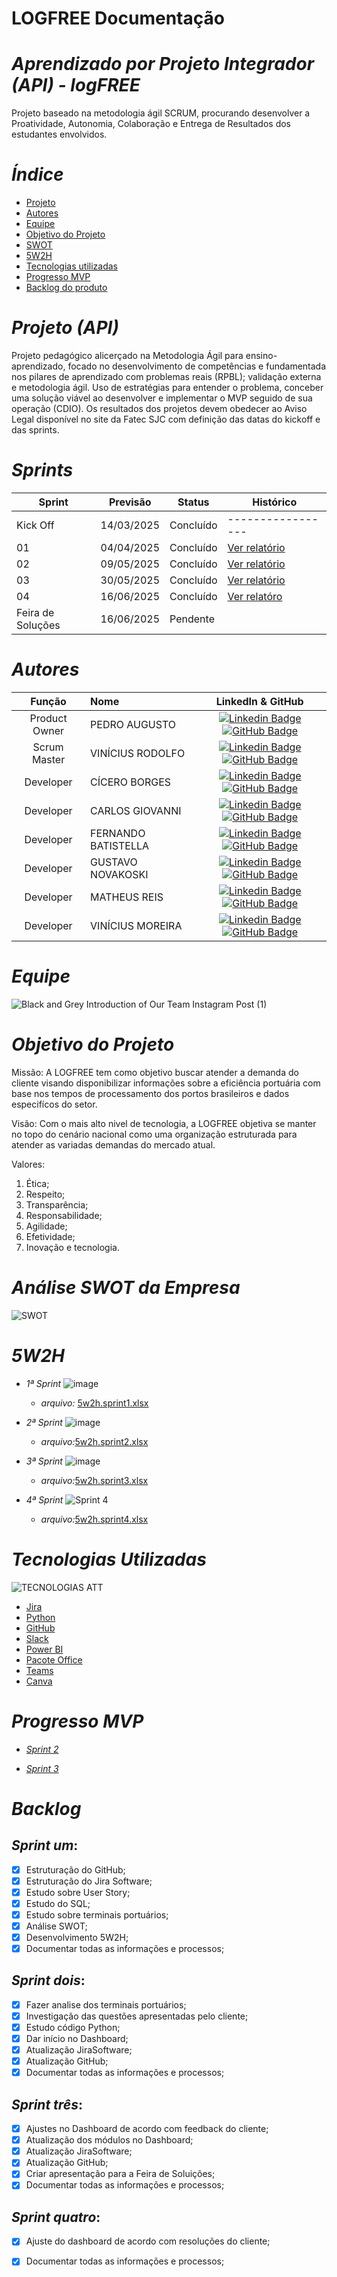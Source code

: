 # LOGFREE Documentação

# *Aprendizado por Projeto Integrador (API) - logFREE*

Projeto baseado na metodologia ágil SCRUM, procurando desenvolver a Proatividade, Autonomia, Colaboração e Entrega de Resultados dos estudantes envolvidos.

# _Índice_

* [Projeto](#projeto (API))
* [Autores](#autores)
* [Equipe](#equipe)
* [Objetivo do Projeto](#objetivo-do-projeto)
* [SWOT](#Análise-SWOT-da-Empresa)
* [5W2H](#5W2H)
* [Tecnologias utilizadas](#tecnologias-utilizadas)
* [Progresso MVP](#Progresso-MVP)
* [Backlog do produto](#Backlog)

# _Projeto (API)_
Projeto pedagógico alicerçado na Metodologia Ágil para ensino-aprendizado, focado no desenvolvimento de competências e fundamentada nos pilares de aprendizado com problemas reais (RPBL); validação externa e metodologia ágil.
Uso de estratégias para entender o problema, conceber uma solução viável ao desenvolver e implementar o MVP seguido de sua operação (CDIO).
Os resultados dos projetos devem obedecer ao Aviso Legal disponível no site da Fatec SJC com definição das datas do kickoff e das sprints.

# _Sprints_
Sprint | Previsão | Status| Histórico|
|------|--------|------|--------|
|Kick Off | 14/03/2025 | Concluído |-----------------| 
|01| 04/04/2025| Concluído |[Ver relatório](https://github.com/user-attachments/files/19611151/RELATORIO.SPRINT.1.LOGFREE.1.pdf)|
|02| 09/05/2025| Concluído |[Ver relatório](https://github.com/user-attachments/files/20125480/relatorio.sprint.2.pdf)|
|03| 30/05/2025 | Concluído |[Ver relatório](https://github.com/user-attachments/files/20527844/RELATORIO.SPRINT.3.LOGFREE.1.docx)|
|04| 16/06/2025 | Concluído |[Ver relatóro](https://github.com/user-attachments/files/20784689/RELATORIO.SPRINT.4.LOGFREE.1.docx)|
|Feira de Soluções| 16/06/2025 | Pendente ||

# _Autores_
|    Função     | Nome                                  |                                                                                                                                                      LinkedIn & GitHub                                                                                                                                                     
| :-----------: | :------------------------------------ | :-------------------------------------------------------------------------------------------------------------------------------------------------------------------------------------------------------------------------------------------------------------------------------------------------------------------------: |
| Product Owner |   PEDRO AUGUSTO              |          [![Linkedin Badge](https://img.shields.io/badge/Linkedin-blue?style=flat-square&logo=Linkedin&logoColor=white)](https://www.linkedin.com/in/pedro-augusto-97078b287/)  [![GitHub Badge](https://img.shields.io/badge/GitHub-111217?style=flat-square&logo=github&logoColor=white)](https://github.com/CiceroAborges)        |
| Scrum Master  | VINÍCIUS RODOLFO       |           [![Linkedin Badge](https://img.shields.io/badge/Linkedin-blue?style=flat-square&logo=Linkedin&logoColor=white)](https://www.linkedin.com/in/vin%C3%ADcius-rodolfo) [![GitHub Badge](https://img.shields.io/badge/GitHub-111217?style=flat-square&logo=github&logoColor=white)](https://github.com/ViniciusRSS)
| Developer   | CÍCERO BORGES        |              [![Linkedin Badge](https://img.shields.io/badge/Linkedin-blue?style=flat-square&logo=Linkedin&logoColor=white)](https://www.linkedin.com/in/c%C3%ADcero-borges-04953a24a/) [![GitHub Badge](https://img.shields.io/badge/GitHub-111217?style=flat-square&logo=github&logoColor=white)](https://github.com/CiceroAborges)
| Developer   | CARLOS GIOVANNI         |          [![Linkedin Badge](https://img.shields.io/badge/Linkedin-blue?style=flat-square&logo=Linkedin&logoColor=white)](https://www.linkedin.com/in/carlos-giovanni-2693601ba/) [![GitHub Badge](https://img.shields.io/badge/GitHub-111217?style=flat-square&logo=github&logoColor=white)](https://github.com/CarlosGiovanni)
| Developer   | FERNANDO BATISTELLA         |      [![Linkedin Badge](https://img.shields.io/badge/Linkedin-blue?style=flat-square&logo=Linkedin&logoColor=white)](https://www.linkedin.com/in/fernando-batistella-519167288?trk=contact-info) [![GitHub Badge](https://img.shields.io/badge/GitHub-111217?style=flat-square&logo=github&logoColor=white)](https://github.com/GustavoNovakoski)               |
|  Developer   | GUSTAVO NOVAKOSKI     |           [![Linkedin Badge](https://img.shields.io/badge/Linkedin-blue?style=flat-square&logo=Linkedin&logoColor=white)](https://www.linkedin.com/in/gustavo-novakoski-759839252) [![GitHub Badge](https://img.shields.io/badge/GitHub-111217?style=flat-square&logo=github&logoColor=white)](https://github.com/GustavoNovakoski)
|  Developer   | MATHEUS REIS |       [![Linkedin Badge](https://img.shields.io/badge/Linkedin-blue?style=flat-square&logo=Linkedin&logoColor=white)](https://www.linkedin.com/in/matheus-reis-82b571161) [![GitHub Badge](https://img.shields.io/badge/GitHub-111217?style=flat-square&logo=github&logoColor=white)](https://github.com/matheus2208)     |
|  Developer   | VINÍCIUS MOREIRA      |           [![Linkedin Badge](https://img.shields.io/badge/Linkedin-blue?style=flat-square&logo=Linkedin&logoColor=white)](https://www.linkedin.com/in/vinicius-moreira-de-sousa-146359287/) [![GitHub Badge](https://img.shields.io/badge/GitHub-111217?style=flat-square&logo=github&logoColor=white)](https://github.com/ViniciusMoreira)

# *Equipe*

![Black and Grey Introduction of Our Team Instagram Post (1)](https://github.com/user-attachments/assets/3cf06118-05e1-499b-a2ac-b8a36dc4e857)

# _Objetivo do Projeto_
Missão: A LOGFREE tem como objetivo buscar atender a demanda do cliente visando disponibilizar informações sobre a eficiência portuária com base nos tempos de processamento dos portos brasileiros e dados especifícos do setor.

Visão: Com o mais alto nivel de tecnologia, a LOGFREE objetiva se manter no topo do cenário nacional como uma organização estruturada para atender as variadas demandas do mercado atual.

Valores: 
1. Ética;
2. Respeito;
3. Transparência;
4. Responsabilidade;
5. Agilidade;
6. Efetividade;
7. Inovação e tecnologia.

# *Análise SWOT da Empresa*


![SWOT](https://github.com/user-attachments/assets/1f5e7a8b-f076-448e-994f-fbca5b04ea29)



# *5W2H*

- *1ª Sprint*
 ![image](https://github.com/user-attachments/assets/40d6047a-2495-416d-bc65-c89661a5f66a)
  - *arquivo:* [5w2h.sprint1.xlsx](https://github.com/user-attachments/files/19595902/5w2h.sprint1.1.xlsx)
  
- *2ª Sprint*
 ![image](https://github.com/user-attachments/assets/2c100310-d848-405c-8e5b-ecda85532be0)
  - *arquivo:*[5w2h.sprint2.xlsx](https://github.com/user-attachments/files/20125875/5w2h.sprint1.1.1.xlsx)

- *3ª Sprint*
 ![image](https://github.com/user-attachments/assets/c96ba228-4ff8-4b94-a8bf-f4a8fa9d59ea)
  - *arquivo:*[5w2h.sprint3.xlsx](https://github.com/user-attachments/files/20527738/5w2h.sprint3.xlsx)

- *4ª Sprint*
![Sprint 4](https://github.com/user-attachments/assets/35dea589-b2c0-4cd9-bb16-3378ea6b2915)
  - *arquivo:*[5w2h.sprint4.xlsx](https://github.com/user-attachments/files/20784034/5w2h.sprint.4.1.xlsx)

# *Tecnologias Utilizadas*
![TECNOLOGIAS ATT](https://github.com/user-attachments/assets/2e09e388-c429-448d-b38e-4daba5e6fcb2)


- [Jira](https://id.atlassian.com/)
- [Python](https://www.python.org/)
- [GitHub](https://github.com/)
- [Slack](https://slack.com/intl/pt-br)
- [Power BI](https://app.powerbi.com/)
- [Pacote Office](https://www.microsoft.com/)
- [Teams](https://teams.microsoft.com/)
- [Canva](https://www.canva.com/pt_br/)

# *Progresso MVP*
- [*Sprint 2*](https://github.com/user-attachments/files/20125713/API-4o-Semestre.pptx.pptx)
  
- [*Sprint 3*](https://github.com/user-attachments/files/20527832/API.-.Logfree.pptx)



# *Backlog*
## *Sprint um*:
- [x] Estruturação do GitHub;
- [x] Estruturação do Jira Software;
- [x] Estudo sobre User Story;
- [x] Estudo do SQL;
- [x] Estudo sobre terminais portuários;
- [x] Análise SWOT;
- [x] Desenvolvimento 5W2H; 
- [x] Documentar todas as informações e processos;
     
## *Sprint dois*:
- [x] Fazer analise dos terminais portuários;
- [x] Investigação das questões apresentadas pelo cliente;
- [x] Estudo código Python;
- [x] Dar início no Dashboard;
- [x] Atualização JiraSoftware;
- [x] Atualização GitHub;
- [x] Documentar todas as informações e processos;

## *Sprint três*:
- [x] Ajustes no Dashboard de acordo com feedback do cliente;
- [x] Atualização dos módulos no Dashboard;
- [x] Atualização JiraSoftware;
- [x] Atualização GitHub;
- [x] Criar apresentação para a Feira de Soluições;
- [x] Documentar todas as informações e processos;

## *Sprint quatro*:
- [x] Ajuste do dashboard de acordo com resoluções do cliente;
- [x] Documentar todas as informações e processos;


